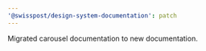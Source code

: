 ```yaml
---
'@swisspost/design-system-documentation': patch
---
```


Migrated carousel documentation to new documentation.
